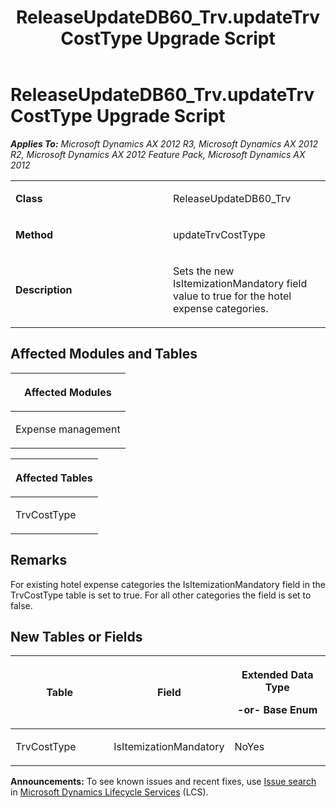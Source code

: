﻿---
title: ReleaseUpdateDB60_Trv.updateTrvCostType Upgrade Script
TOCTitle: ReleaseUpdateDB60_Trv.updateTrvCostType Upgrade Script
ms:assetid: ee2babc1-35d6-22f5-dfdb-b23e35adf90d
ms:mtpsurl: https://msdn.microsoft.com/en-us/library/JJ719963(v=AX.60)
ms:contentKeyID: 49712035
ms.date: 05/18/2015
mtps_version: v=AX.60
---

# ReleaseUpdateDB60\_Trv.updateTrvCostType Upgrade Script 


_**Applies To:** Microsoft Dynamics AX 2012 R3, Microsoft Dynamics AX 2012 R2, Microsoft Dynamics AX 2012 Feature Pack, Microsoft Dynamics AX 2012_

<table>
<colgroup>
<col style="width: 50%" />
<col style="width: 50%" />
</colgroup>
<tbody>
<tr class="odd">
<td><p><strong>Class</strong></p></td>
<td><p>ReleaseUpdateDB60_Trv</p></td>
</tr>
<tr class="even">
<td><p><strong>Method</strong></p></td>
<td><p>updateTrvCostType</p></td>
</tr>
<tr class="odd">
<td><p><strong>Description</strong></p></td>
<td><p>Sets the new IsItemizationMandatory field value to true for the hotel expense categories.</p></td>
</tr>
</tbody>
</table>


## Affected Modules and Tables

<table>
<colgroup>
<col style="width: 100%" />
</colgroup>
<thead>
<tr class="header">
<th><p>Affected Modules</p></th>
</tr>
</thead>
<tbody>
<tr class="odd">
<td><p>Expense management</p></td>
</tr>
</tbody>
</table>


<table>
<colgroup>
<col style="width: 100%" />
</colgroup>
<thead>
<tr class="header">
<th><p>Affected Tables</p></th>
</tr>
</thead>
<tbody>
<tr class="odd">
<td><p>TrvCostType</p></td>
</tr>
</tbody>
</table>


## Remarks

For existing hotel expense categories the IsItemizationMandatory field in the TrvCostType table is set to true. For all other categories the field is set to false.

## New Tables or Fields

<table>
<colgroup>
<col style="width: 33%" />
<col style="width: 33%" />
<col style="width: 33%" />
</colgroup>
<thead>
<tr class="header">
<th><p>Table</p></th>
<th><p>Field</p></th>
<th><p>Extended Data Type</p>
<p>-or- Base Enum</p></th>
</tr>
</thead>
<tbody>
<tr class="odd">
<td><p>TrvCostType</p></td>
<td><p>IsItemizationMandatory</p></td>
<td><p>NoYes</p></td>
</tr>
</tbody>
</table>

  
**Announcements:** To see known issues and recent fixes, use [Issue search](http://go.microsoft.com/fwlink/?linkid=389258) in [Microsoft Dynamics Lifecycle Services](http://go.microsoft.com/fwlink/?linkid=306505) (LCS).

